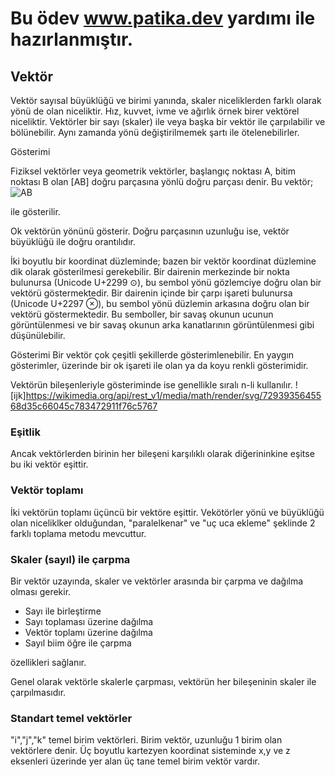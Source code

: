 # Bu ödev  www.patika.dev yardımı ile hazırlanmıştır.

## Vektör

Vektör sayısal büyüklüğü ve birimi yanında, skaler niceliklerden farklı olarak yönü de olan niceliktir. Hız, kuvvet, ivme ve ağırlık örnek birer vektörel niceliktir. Vektörler bir sayı (skaler) ile veya başka bir vektör ile çarpılabilir ve bölünebilir. Aynı zamanda yönü değiştirilmemek şartı ile ötelenebilirler. 

Gösterimi

Fiziksel vektörler veya geometrik vektörler, başlangıç noktası A, bitim noktası B olan [AB] doğru parçasına yönlü doğru parçası denir. Bu vektör;
![AB](https://wikimedia.org/api/rest_v1/media/math/render/svg/a9cca250473d6c13b54320886227b541ad538772)


ile gösterilir.

Ok vektörün yönünü gösterir. Doğru parçasının uzunluğu ise, vektör büyüklüğü ile doğru orantılıdır.

İki boyutlu bir koordinat düzleminde; bazen bir vektör koordinat düzlemine dik olarak gösterilmesi gerekebilir. Bir dairenin merkezinde bir nokta bulunursa (Unicode U+2299 ⊙), bu sembol yönü gözlemciye doğru olan bir vektörü göstermektedir. Bir dairenin içinde bir çarpı işareti bulunursa (Unicode U+2297 ⊗), bu sembol yönü düzlemin arkasına doğru olan bir vektörü göstermektedir. Bu semboller, bir savaş okunun ucunun görüntülenmesi ve bir savaş okunun arka kanatlarının görüntülenmesi gibi düşünülebilir.

Gösterimi
Bir vektör çok çeşitli şekillerde gösterimlenebilir. En yaygın gösterimler, üzerinde bir ok işareti ile olan ya da koyu renkli gösterimidir. 

Vektörün bileşenleriyle gösteriminde ise genellikle sıralı n-li kullanılır.
![ijk]https://wikimedia.org/api/rest_v1/media/math/render/svg/7293935645568d35c66045c783472911f76c5767


### Eşitlik
Ancak vektörlerden birinin her bileşeni karşılıklı olarak diğerininkine eşitse bu iki vektör eşittir.

### Vektör toplamı

İki vektörün toplamı üçüncü bir vektöre eşittir. Vekötörler yönü ve büyüklüğü olan niceliklker olduğundan, "paralelkenar" ve "uç uca ekleme" şeklinde 2 farklı toplama metodu mevcuttur.
### Skaler (sayıl) ile çarpma

Bir vektör uzayında, skaler ve vektörler arasında bir çarpma ve dağılma olması gerekir.
- Sayı ile birleştirme 
- Sayı toplaması üzerine dağılma
- Vektör toplamı üzerine dağılma
- Sayıl biim öğre ile çarpma

özellikleri sağlanır.

Genel olarak vektörle skalerle çarpması, vektörün her bileşeninin skaler ile çarpılmasıdır.

### Standart temel vektörler

"i","j","k" temel birim vektörleri.
Birim vektör, uzunluğu 1 birim olan vektörlere denir. Üç boyutlu kartezyen koordinat sisteminde x,y ve z eksenleri üzerinde yer alan üç tane temel birim vektör vardır.